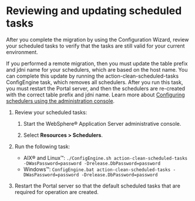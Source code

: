 # Reviewing and updating scheduled tasks

After you complete the migration by using the Configuration Wizard, review your scheduled tasks to verify that the tasks are still valid for your current environment.

If you performed a remote migration, then you must update the table prefix and jdni name for your schedulers, which are based on the host name. You can complete this update by running the action-clean-scheduled-tasks ConfigEngine task, which removes all schedulers. After you run this task, you must restart the Portal server, and then the schedulers are re-created with the correct table prefix and jdni name. Learn more about [Configuring schedulers using the administration console](http://www-01.ibm.com/support/knowledgecenter/SSAW57_8.5.5/com.ibm.websphere.nd.doc/scheduler/tasks/tsch_configadmin.html).

1.  Review your scheduled tasks:

    1.  Start the WebSphere® Application Server administrative console.

    2.  Select **Resources > Schedulers**.

2.  Run the following task:

    -   AIX® and Linux™: `./ConfigEngine.sh action-clean-scheduled-tasks -DWasPassword=password -Drelease.DbPassword=password`
    -   Windows™: `ConfigEngine.bat action-clean-scheduled-tasks -DWasPassword=password -Drelease.DbPassword=password`
    
3.  Restart the Portal server so that the default scheduled tasks that are required for operation are created.



